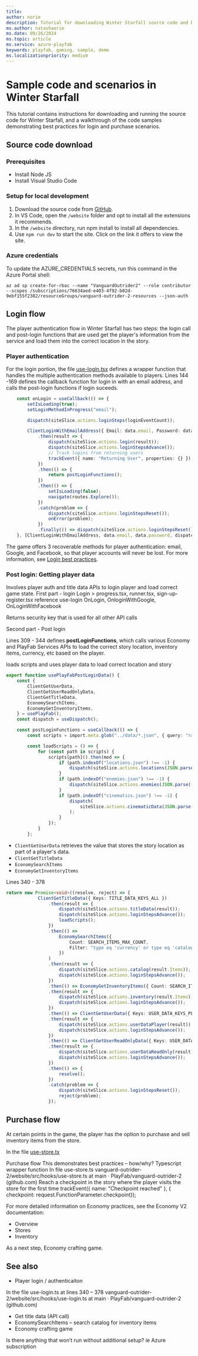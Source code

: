 ```yaml
---
title: 
author: norie
description: Tutorial for downloading Winter Starfall source code and best practices for login and purchase scenarios.
ms.author: natashaorie
ms.date: 09/26/2024
ms.topic: article
ms.service: azure-playfab
keywords: playfab, gaming, sample, demo
ms.localizationpriority: medium
---
```


# Sample code and scenarios in Winter Starfall

This tutorial contains instructions for downloading and running the source code for Winter Starfall, and a walkthrough of the code samples demonstrating best practices for login and purchase scenarios.

## Source code download

### Prerequisites

- Install Node JS
- Install Visual Studio Code

### Setup for local development

1. Download the source code from [GitHub](https://github.com/PlayFab/vanguard-outrider-2).
1. In VS Code, open the `/website` folder and opt to install all the extensions it recommends.
1. In the `/website` directory, run npm install to install all dependencies.
1. Use `npm run dev` to start the site. Click on the link it offers to view the site.

### Azure credentials

To update the AZURE_CREDENTIALS secrets, run this command in the Azure Portal shell:

`az ad sp create-for-rbac --name "VanguardOutrider2" --role contributor --scopes /subscriptions/76634aed-e403-4f92-b02d-9ebf155f2382/resourceGroups/vanguard-outrider-2-resources --json-auth`

## Login flow

The player authentication flow in Winter Starfall has two steps: the login call and post-login functions that are used get the player's information from the service and load them into the correct location in the story.

### Player authentication

For the login portion, the file [use-login.tsx](https://github.com/PlayFab/vanguard-outrider-2/blob/main/website/src/hooks/use-login.ts) defines a wrapper function that handles the multiple authentication methods available to players. Lines 144 -169 defines the callback function for login in with an email address, and calls the post-login functions if login suceeds.

```typescript
	const onLogin = useCallback(() => {
		setIsLoading(true);
		setLoginMethodInProgress("email");

		dispatch(siteSlice.actions.loginSteps(loginEventCount));

		ClientLoginWithEmailAddress({ Email: data.email, Password: data.password })
			.then(result => {
				dispatch(siteSlice.actions.login(result));
				dispatch(siteSlice.actions.loginStepsAdvance());
				// Track logins from returning users
				trackEvent({ name: "Returning User", properties: {} });
			})
			.then(() => {
				return postLoginFunctions();
			})
			.then(() => {
				setIsLoading(false);
				navigate(routes.Explore());
			})
			.catch(problem => {
				dispatch(siteSlice.actions.loginStepsReset());
				onError(problem);
			})
			.finally(() => dispatch(siteSlice.actions.loginStepsReset()));
	}, [ClientLoginWithEmailAddress, data.email, data.password, dispatch, navigate, onError, postLoginFunctions]);
```

The game offers 3 recoverable methods for player authentication: email, Google, and Facebook, so that player accounts will never be lost. For more information, see [Login best practices](../features/authentication/login/login-basics-best-practices.md).

### Post login: Getting player data
Involves player auth and title data APIs to login player and load correct game state.
First part - login
Login > progress.tsx, runner.tsx, sign-up-register.tsx reference use-login
OnLogin, OnloginWithGoogle, OnLoginWithFacebook

Returns security key that is used for all other API calls

Second part - Post login

Lines 309 - 344 defines **postLoginFunctions**, which calls various Economy and PlayFab Services APIs to load the correct story location, inventory items, currency, etc based on the player. 

loads scripts and uses player data to load correct location and story

```typescript
export function usePlayFabPostLoginData() {
	const {
		ClientGetUserData,
		ClientGetUserReadOnlyData,
		ClientGetTitleData,
		EconomySearchItems,
		EconomyGetInventoryItems,
	} = usePlayFab();
	const dispatch = useDispatch();

	const postLoginFunctions = useCallback(() => {
		const scripts = import.meta.glob("../data/*.json", { query: "raw" });

		const loadScripts = () => {
			for (const path in scripts) {
				scripts[path]().then(mod => {
					if (path.indexOf("locations.json") !== -1) {
						dispatch(siteSlice.actions.locations(JSON.parse((mod as any).default) as ILocalDataLocations));
					}
					if (path.indexOf("enemies.json") !== -1) {
						dispatch(siteSlice.actions.enemies(JSON.parse((mod as any).default) as ILocalDataEnemies));
					}
					if (path.indexOf("cinematics.json") !== -1) {
						dispatch(
							siteSlice.actions.cinematicData(JSON.parse((mod as any).default) as ILocalDataCinematics)
						);
					}
				});
			}
		};
```

- `ClientGetUserData` retrieves the value that stores the story location as part of a player's data.
- `ClientGetTitleData`
- `EconomySearchItems`
-  `EconomyGetInventoryItems`

Lines 340 - 378 

```typescript
return new Promise<void>((resolve, reject) => {
			ClientGetTitleData({ Keys: TITLE_DATA_KEYS_ALL })
				.then(result => {
					dispatch(siteSlice.actions.titleData(result));
					dispatch(siteSlice.actions.loginStepsAdvance());
					loadScripts();
				})
				.then(() =>
					EconomySearchItems({
						Count: SEARCH_ITEMS_MAX_COUNT,
						Filter: "type eq 'currency' or type eq 'catalogItem'",
					})
				)
				.then(result => {
					dispatch(siteSlice.actions.catalog(result.Items));
					dispatch(siteSlice.actions.loginStepsAdvance());
				})
				.then(() => EconomyGetInventoryItems({ Count: SEARCH_ITEMS_MAX_COUNT }))
				.then(result => {
					dispatch(siteSlice.actions.inventory(result.Items));
					dispatch(siteSlice.actions.loginStepsAdvance());
				})
				.then(() => ClientGetUserData({ Keys: USER_DATA_KEYS_PLAYER_ALL }))
				.then(result => {
					dispatch(siteSlice.actions.userDataPlayer(result));
					dispatch(siteSlice.actions.loginStepsAdvance());
				})
				.then(() => ClientGetUserReadOnlyData({ Keys: USER_DATA_KEYS_READONLY_ALL }))
				.then(result => {
					dispatch(siteSlice.actions.userDataReadOnly(result));
					dispatch(siteSlice.actions.loginStepsAdvance());
				})
				.then(() => {
					resolve();
				})
				.catch(problem => {
					dispatch(siteSlice.actions.loginStepsReset());
					reject(problem);
				});
```

## Purchase flow

At certain points in the game, the player has the option to purchase and sell inventory items from the store.

In the file [use-store.tx](https://github.com/PlayFab/vanguard-outrider-2/blob/main/website/src/hooks/use-store.ts)


Purchase flow
This demonstrates best practices – how/why?
Typescript wrapper function
In file use-store.ts 
vanguard-outrider-2/website/src/hooks/use-store.ts at main · PlayFab/vanguard-outrider-2 (github.com)
Reach a checkpoint in the story where the player visits the store for the first time
trackEvent({ name: "Checkpoint reached" }, { checkpoint: request.FunctionParameter.checkpoint});

For more detailed information on Economy practices, see the Economy V2 documentation:

- Overview
- Stores
- Inventory

As a next step, Economy crafting game.

## See also

- Player login / authenticaiton 

In the file use-login.ts at lines 340 – 378
vanguard-outrider-2/website/src/hooks/use-login.ts at main · PlayFab/vanguard-outrider-2 (github.com)
-	Get title data (API call)
-	EconomySearchItems – search catalog for inventory items
- Economy crafting game


Is there anything that won’t run without additional setup? ie Azure subscription 
